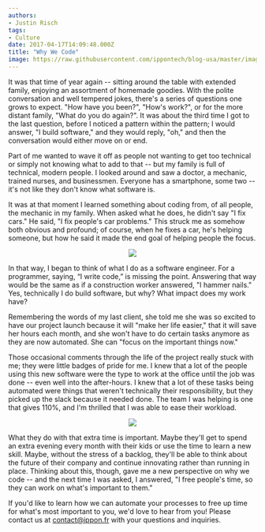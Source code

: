 ```yaml
---
authors:
- Justin Risch
tags:
- Culture
date: 2017-04-17T14:09:48.000Z
title: "Why We Code"
image: https://raw.githubusercontent.com/ippontech/blog-usa/master/images/2017/04/Why-We-Code-Blog--1-.png
---
```


It was that time of year again -- sitting around the table with extended family, enjoying an assortment of homemade goodies. With the polite conversation and well tempered jokes, there's a series of questions one grows to expect. "How have you been?", "How's work?", or for the more distant family, "What do you do again?". It was about the third time I got to the last question, before I noticed a pattern within the pattern; I would answer, "I build software," and they would reply, "oh," and then the conversation would either move on or end.

Part of me wanted to wave it off as people not wanting to get too technical or simply not knowing what to add to that -- but my family is full of technical, modern people. I looked around and saw a doctor, a mechanic, trained nurses, and businessmen. Everyone has a smartphone, some two -- it's not like they don't know what software is.

It was at that moment I learned something about coding from, of all people, the mechanic in my family. When asked what he does, he didn't say "I fix cars." He said, "I fix people's car problems." This struck me as somehow both obvious and profound; of course, when he fixes a car, he's helping someone, but how he said it made the end goal of helping people the focus.

<p style="text-align:center;"><img src="http://www.livingonehanded.com/wp-content/uploads/2012/02/hammering-a-nail.jpg"></p>

In that way, I began to think of what I do as a software engineer. For a programmer, saying, “I write code,” is missing the point. Answering that way would be the same as if a construction worker answered, "I hammer nails." Yes, technically I do build software, but why? What impact does my work have?

Remembering the words of my last client, she told me she was so excited to have our project launch because it will "make her life easier," that it will save her hours each month, and she won't have to do certain tasks anymore as they are now automated. She can "focus on the important things now."

Those occasional comments through the life of the project really stuck with me; they were little badges of pride for me. I knew that a lot of the people using this new software were the type to work at the office until the job was done -- even well into the after-hours. I knew that a lot of these tasks being automated were things that weren't technically their responsibility, but they picked up the slack because it needed done. The team I was helping is one that gives 110%, and I'm thrilled that I was able to ease their workload.

<p style="text-align:center; "><img style="max-width:50%; max-height:50%;" src="https://upload.wikimedia.org/wikipedia/commons/f/f4/Analog_clock_animation.gif"></p>

What they do with that extra time is important. Maybe they'll get to spend an extra evening every month with their kids or use the time to learn a new skill. Maybe, without the stress of a backlog, they'll be able to think about the future of their company and continue innovating rather than running in place. Thinking about this, though, gave me a new perspective on why we code -- and the next time I was asked, I answered, "I free people's time, so they can work on what's important to them."

If you'd like to learn how we can automate your processes to free up time for what's most important to you, we'd love to hear from you! Please contact us at contact@ippon.fr with your questions and inquiries.
